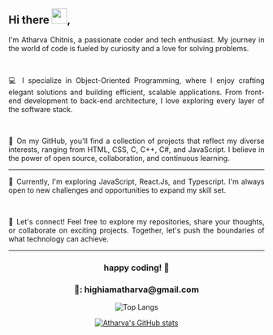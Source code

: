
## Hi there <img src="https://raw.githubusercontent.com/MartinHeinz/MartinHeinz/master/wave.gif" width="30px">,

<div align = "center">

<p align="justify"> I'm Atharva Chitnis, a passionate coder and tech enthusiast. My journey in the world of code is fueled by curiosity and a love for solving problems.</p><br>
<p align="justify">💻 I specialize in Object-Oriented Programming, where I enjoy crafting elegant solutions and building efficient, scalable applications. From front-end development to back-end architecture, I love exploring every layer of the software stack.</p><br>
<p align="justify">🚀 On my GitHub, you'll find a collection of projects that reflect my diverse interests, ranging from HTML, CSS, C, C++, C#, and JavaScript. I believe in the power of open source, collaboration, and continuous learning.</p><hr>
<p align="justify">🌱 Currently, I'm exploring JavaScript, React.Js, and Typescript. I'm always open to new challenges and opportunities to expand my skill set.</p><br>
<p align="justify">🔗 Let's connect! Feel free to explore my repositories, share your thoughts, or collaborate on exciting projects. Together, let's push the boundaries of what technology can achieve.</p>
<hr>
<h3> happy coding! 🚀 </h3>
<h3>📧: highiamatharva@gmail.com</h3>

![Top Langs](https://github-readme-stats.vercel.app/api/top-langs/?username=AtharvaChitnis&hide_progress=true)

[![Atharva's GitHub stats](https://github-readme-stats.vercel.app/api?username=AtharvaChitnis)](https://github.com/anuraghazra/github-readme-stats)



</div>
<!--
**AtharvaChitnis/AtharvaChitnis** is a ✨ _special_ ✨ repository because its `README.md` (this file) appears on your GitHub profile.

Here are some ideas to get you started:

- 🔭 I’m currently working on ...
- 🌱 I’m currently learning ...
- 👯 I’m looking to collaborate on ...
- 🤔 I’m looking for help with ...
- 💬 Ask me about ...
- 📫 How to reach me: ...
- 😄 Pronouns: ...
- ⚡ Fun fact: ...
-->
